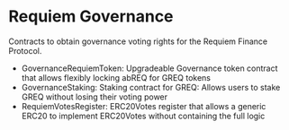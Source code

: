 # Requiem Governance
Contracts to obtain governance voting rights for the Requiem Finance Protocol.

- GovernanceRequiemToken:   Upgradeable Governance token contract that allows flexibly locking abREQ for GREQ tokens
- GovernanceStaking:        Staking contract for GREQ: Allows users to stake GREQ without losing their voting power
- RequiemVotesRegister:     ERC20Votes register that allows a generic ERC20 to implement ERC20Votes without containing the full logic
